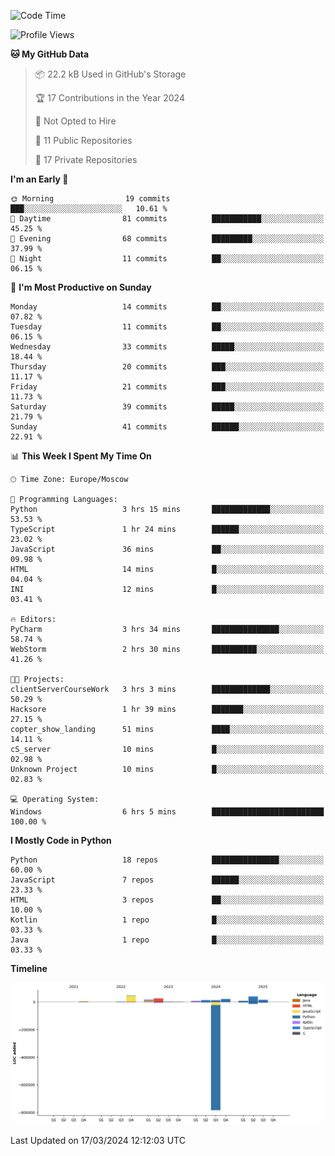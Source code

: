<!--START_SECTION:waka-->
![Code Time](http://img.shields.io/badge/Code%20Time-221%20hrs%2039%20mins-blue)

![Profile Views](http://img.shields.io/badge/Profile%20Views-30-blue)

**🐱 My GitHub Data** 

> 📦 22.2 kB Used in GitHub's Storage 
 > 
> 🏆 17 Contributions in the Year 2024
 > 
> 🚫 Not Opted to Hire
 > 
> 📜 11 Public Repositories 
 > 
> 🔑 17 Private Repositories 
 > 
**I'm an Early 🐤** 

```text
🌞 Morning                19 commits          ███░░░░░░░░░░░░░░░░░░░░░░   10.61 % 
🌆 Daytime                81 commits          ███████████░░░░░░░░░░░░░░   45.25 % 
🌃 Evening                68 commits          █████████░░░░░░░░░░░░░░░░   37.99 % 
🌙 Night                  11 commits          ██░░░░░░░░░░░░░░░░░░░░░░░   06.15 % 
```
📅 **I'm Most Productive on Sunday** 

```text
Monday                   14 commits          ██░░░░░░░░░░░░░░░░░░░░░░░   07.82 % 
Tuesday                  11 commits          ██░░░░░░░░░░░░░░░░░░░░░░░   06.15 % 
Wednesday                33 commits          █████░░░░░░░░░░░░░░░░░░░░   18.44 % 
Thursday                 20 commits          ███░░░░░░░░░░░░░░░░░░░░░░   11.17 % 
Friday                   21 commits          ███░░░░░░░░░░░░░░░░░░░░░░   11.73 % 
Saturday                 39 commits          █████░░░░░░░░░░░░░░░░░░░░   21.79 % 
Sunday                   41 commits          ██████░░░░░░░░░░░░░░░░░░░   22.91 % 
```


📊 **This Week I Spent My Time On** 

```text
🕑︎ Time Zone: Europe/Moscow

💬 Programming Languages: 
Python                   3 hrs 15 mins       █████████████░░░░░░░░░░░░   53.53 % 
TypeScript               1 hr 24 mins        ██████░░░░░░░░░░░░░░░░░░░   23.02 % 
JavaScript               36 mins             ██░░░░░░░░░░░░░░░░░░░░░░░   09.98 % 
HTML                     14 mins             █░░░░░░░░░░░░░░░░░░░░░░░░   04.04 % 
INI                      12 mins             █░░░░░░░░░░░░░░░░░░░░░░░░   03.41 % 

🔥 Editors: 
PyCharm                  3 hrs 34 mins       ███████████████░░░░░░░░░░   58.74 % 
WebStorm                 2 hrs 30 mins       ██████████░░░░░░░░░░░░░░░   41.26 % 

🐱‍💻 Projects: 
clientServerCourseWork   3 hrs 3 mins        █████████████░░░░░░░░░░░░   50.29 % 
Hacksore                 1 hr 39 mins        ███████░░░░░░░░░░░░░░░░░░   27.15 % 
copter_show_landing      51 mins             ████░░░░░░░░░░░░░░░░░░░░░   14.11 % 
cS_server                10 mins             █░░░░░░░░░░░░░░░░░░░░░░░░   02.98 % 
Unknown Project          10 mins             █░░░░░░░░░░░░░░░░░░░░░░░░   02.83 % 

💻 Operating System: 
Windows                  6 hrs 5 mins        █████████████████████████   100.00 % 
```

**I Mostly Code in Python** 

```text
Python                   18 repos            ███████████████░░░░░░░░░░   60.00 % 
JavaScript               7 repos             ██████░░░░░░░░░░░░░░░░░░░   23.33 % 
HTML                     3 repos             ██░░░░░░░░░░░░░░░░░░░░░░░   10.00 % 
Kotlin                   1 repo              █░░░░░░░░░░░░░░░░░░░░░░░░   03.33 % 
Java                     1 repo              █░░░░░░░░░░░░░░░░░░░░░░░░   03.33 % 
```



**Timeline**

![Lines of Code chart](https://raw.githubusercontent.com/adlemx/adlemx/main/assets/bar_graph.png)


 Last Updated on 17/03/2024 12:12:03 UTC
<!--END_SECTION:waka-->
